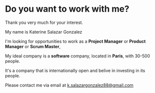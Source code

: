 # Do you want to work with me?

Thank you very much for your interest.

My name is Katerine Salazar Gonzalez


I'm looking for opportunities to work as a **Project Manager** or **Product Manager** or **Scrum Master**,

My ideal company is a **software** company, located in **Paris**, with 30-500 people.

It's a company that is internationally open and belive in investing in its people. 

Please contact me via email at k.salazargonzalez88@gmail.com


